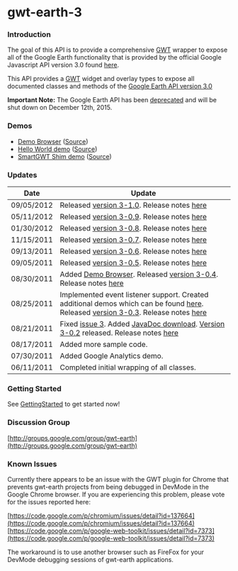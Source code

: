 # gwt-earth-3
### Introduction
The goal of this API is to provide a comprehensive [GWT](https://developers.google.com/web-toolkit/) wrapper to expose all of the Google Earth functionality that is provided by the official Google Javascript API version 3.0 found [here](https://developers.google.com/earth/documentation/reference/).

This API provides a [GWT](https://developers.google.com/web-toolkit/) widget and overlay types to expose all documented classes and methods of the [Google Earth API version 3.0](https://developers.google.com/earth/documentation/reference/)

**Important Note:** The Google Earth API has been [deprecated](https://developers.google.com/earth/documentation/reference/) and will be shut down on December 12th, 2015.

### Demos
* [Demo Browser](http://gwt-earth-demos.appspot.com/#HelloWorldDemo) ([Source](http://code.google.com/p/gwt-earth-3/source/browse/trunk/src/com/nitrous/gwt/earth/client/demo/))
* [Hello World demo](http://gwt-earth.appspot.com/) ([Source](http://code.google.com/p/gwt-earth-3-test/source/browse/trunk/src/com/nitrous/gwt/earthtest/client/GwtEarthTest.java))
* [SmartGWT Shim demo](http://smart-gwt-earth-shim-demo.appspot.com/) ([Source](http://code.google.com/p/smart-gwt-earth-shim-demo/))

### Updates
|Date|Update|
|----|------|
|09/05/2012	| Released [version 3-1.0](http://code.google.com/p/gwt-earth-3/downloads/detail?name=GwtEarth3-1.0.jar). Release notes [here](https://code.google.com/p/gwt-earth-3/wiki/ReleaseNotes) |
|05/11/2012	| Released [version 3-0.9](http://code.google.com/p/gwt-earth-3/downloads/detail?name=GwtEarth3-0.9.jar). Release notes [here](https://code.google.com/p/gwt-earth-3/wiki/ReleaseNotes) | 
|01/30/2012	| Released [version 3-0.8](http://code.google.com/p/gwt-earth-3/downloads/detail?name=GwtEarth3-0.8.jar). Release notes [here](https://code.google.com/p/gwt-earth-3/wiki/ReleaseNotes) |
|11/15/2011	| Released [version 3-0.7](http://code.google.com/p/gwt-earth-3/downloads/detail?name=GwtEarth3-0.7.jar). Release notes [here](https://code.google.com/p/gwt-earth-3/wiki/ReleaseNotes) |
|09/13/2011	| Released [version 3-0.6](http://code.google.com/p/gwt-earth-3/downloads/detail?name=GwtEarth3-0.6.jar). Release notes [here](https://code.google.com/p/gwt-earth-3/wiki/ReleaseNotes) |
|09/05/2011	| Released [version 3-0.5](http://code.google.com/p/gwt-earth-3/downloads/detail?name=GwtEarth3-0.5.jar). Release notes [here](https://code.google.com/p/gwt-earth-3/wiki/ReleaseNotes) |
|08/30/2011	| Added [Demo Browser](http://gwt-earth-demos.appspot.com/#HelloWorldDemo). Released [version 3-0.4](http://code.google.com/p/gwt-earth-3/downloads/detail?name=GwtEarth3-0.4.jar). Release notes [here](https://code.google.com/p/gwt-earth-3/wiki/ReleaseNotes) |
|08/25/2011	| Implemented event listener support. Created additional demos which can be found [here](http://code.google.com/p/gwt-earth-3/source/browse/#svn%2Ftrunk%2Fsrc%2Fcom%2Fnitrous%2Fgwt%2Fearth%2Fclient%2Fdemo). Released [version 3-0.3](http://code.google.com/p/gwt-earth-3/downloads/detail?name=GwtEarth3-0.3.jar). Release notes [here](https://code.google.com/p/gwt-earth-3/wiki/ReleaseNotes) |
|08/21/2011	| Fixed [issue 3](https://code.google.com/p/gwt-earth-3/issues/detail?id=3). Added [JavaDoc download](http://code.google.com/p/gwt-earth-3/downloads/detail?name=GwtEarth3-0.2-JavaDoc.zip). [Version 3-0.2](http://code.google.com/p/gwt-earth-3/downloads/detail?name=GwtEarth3-0.2.jar) released. Release notes [here](https://code.google.com/p/gwt-earth-3/wiki/ReleaseNotes) |
|08/17/2011	| Added more sample code. |
|07/30/2011	| Added Google Analytics demo. |
|06/11/2011	| Completed initial wrapping of all classes. |

### Getting Started
See [GettingStarted](https://code.google.com/p/gwt-earth-3/wiki/GettingStarted) to get started now!

### Discussion Group
[http://groups.google.com/group/gwt-earth](http://groups.google.com/group/gwt-earth)

### Known Issues
Currently there appears to be an issue with the GWT plugin for Chrome that prevents gwt-earth projects from being debugged in DevMode in the Google Chrome browser. If you are experiencing this problem, please vote for the issues reported here:

[https://code.google.com/p/chromium/issues/detail?id=137664](https://code.google.com/p/chromium/issues/detail?id=137664)
[https://code.google.com/p/google-web-toolkit/issues/detail?id=7373](https://code.google.com/p/google-web-toolkit/issues/detail?id=7373)

The workaround is to use another browser such as FireFox for your DevMode debugging sessions of gwt-earth applications.
